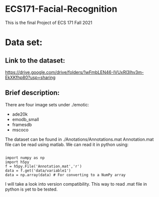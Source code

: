 # ECS171-Facial-Recognition
This is the final Project of ECS 171 Fall 2021

# Data set:
## Link to the dataset:
https://drive.google.com/drive/folders/1wFmbLEN46-IVUxRl3lhv3m-EkXKfhp80?usp=sharing

## Brief description:
There are four image sets under ./emotic:
 * ade20k
 * emodb_small
 * framesdb
 * mscoco
 
The dataset can be found in ./Anotations/Annotations.mat
Annotation.mat file can be read using matlab. We can read it in python using:
<pre><code>
import numpy as np
import h5py
f = h5py.File('Annotation.mat','r')
data = f.get('data/variable1')
data = np.array(data) # For converting to a NumPy array
</code></pre>
I will take a look into version compatibility. This way to read .mat file in python is yet to be tested.

